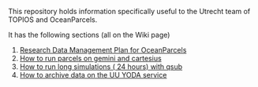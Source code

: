 This repository holds information specifically useful to the Utrecht team of TOPIOS and OceanParcels.

It has the following sections (all on the Wiki page)
1. [Research Data Management Plan for OceanParcels](https://github.com/OceanParcels/UtrechtTeam/wiki/Research-Data-Management-Plan-for-OceanParcels)
2. [How to run parcels on gemini and cartesius](https://github.com/OceanParcels/UtrechtTeam/wiki/How-to-run-parcels-on-gemini-and-cartesius)
3. [How to run long simulations ( 24 hours) with qsub](https://github.com/OceanParcels/UtrechtTeam/wiki/How-to-run-long-simulations-(-24-hours)-with-qsub)
4. [How to archive data on the UU YODA service](https://github.com/IMAU-oceans/data_management/blob/master/yoda.md)

